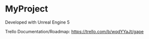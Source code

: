 # MyProject

Developed with Unreal Engine 5

Trello Documentation/Roadmap: https://trello.com/b/wqdYYaJt/gape
